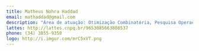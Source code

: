 ```yaml
---
title: Matheus Nohra Haddad
email: mathaddad@gmail.com
description: "Área de atuação: Otimização Combinatória, Pesquisa Operacional e Metaheurísticas"
lattes: http://lattes.cnpq.br/9653085663808537
phone: (34) 3855-9350
logo: http://i.imgur.com/mrC5xVT.png
---
```

